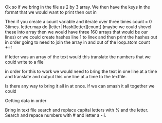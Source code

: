 Ok so if we bring in the file as 2 by 3 array. We then have the keys in the format
that we would want to print then out in

Then if you create a count variable and iterate over three times
count = 0
3times.
letter.map do |letter|
Hash[letter][count]  (maybe we could shovel these into array then we would have three 160 arrays that would be our lines) or we could create hashes line 1 to linex and then print the hashes out in order going to need to join the array in and out of the loop.atom
count +=1


if letter was an array of the text would this translate the numbers that we could write to
a file


in order for this to work we would need to bring the text in one line at a time and
translate and output this one line at a time to the textfile.  

Is there any way to bring it all in at once.  If we can smash it all together we could


Getting data in order

Bring in text file search and replace capital letters with % and the letter. Search and repace numbers with # and letter a - i.
